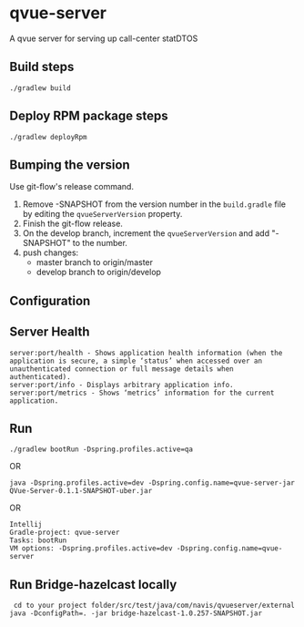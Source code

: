 # qvue-server

A qvue server for serving up call-center statDTOS



## Build steps
```
./gradlew build
```

## Deploy RPM package steps
```
./gradlew deployRpm
```

## Bumping the version

Use git-flow's release command.

1. Remove -SNAPSHOT from the version number in the `build.gradle` file by editing the `qvueServerVersion` property.
2. Finish the git-flow release.
3. On the develop branch, increment the `qvueServerVersion` and add "-SNAPSHOT" to the number.
4. push changes:
    - master branch to origin/master
    - develop branch to origin/develop

## Configuration
    
## Server Health
```
server:port/health - Shows application health information (when the application is secure, a simple ‘status’ when accessed over an unauthenticated connection or full message details when authenticated).
server:port/info - Displays arbitrary application info.
server:port/metrics - Shows ‘metrics’ information for the current application.
```

## Run

```
./gradlew bootRun -Dspring.profiles.active=qa
```

OR

```
java -Dspring.profiles.active=dev -Dspring.config.name=qvue-server-jar QVue-Server-0.1.1-SNAPSHOT-uber.jar
```

OR
```
Intellij
Gradle-project: qvue-server
Tasks: bootRun
VM options: -Dspring.profiles.active=dev -Dspring.config.name=qvue-server
```

## Run Bridge-hazelcast locally
``` 
 cd to your project folder/src/test/java/com/navis/qvueserver/external
java -DconfigPath=. -jar bridge-hazelcast-1.0.257-SNAPSHOT.jar
```
